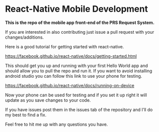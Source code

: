 # React-Native Mobile Development
__This is the repo of the mobile app front-end of the PRS Request System.__

If you are interested in also contributing just issue a pull request with 
your changes/additions.

Here is a good tutorial for getting started with react-native.

https://facebook.github.io/react-native/docs/getting-started.html

This should get you up and running with your first Hello World app and
should allow you to pull the repo and run it. If you want to avoid installing 
android studio you can follow this link to use your phone for testing.

https://facebook.github.io/react-native/docs/running-on-device

Now your phone can be used for testing and if you set it up right it 
will update as you save changes to your code.

If you have issues post them in the issues tab of the repository and I'll do my best to find a fix.

Feel free to hit me up with any questions you have.
